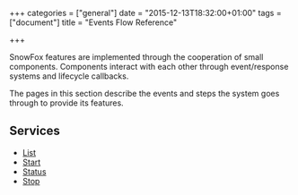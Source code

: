 +++
categories = ["general"]
date = "2015-12-13T18:32:00+01:00"
tags = ["document"]
title = "Events Flow Reference"

+++

SnowFox features are implemented through the cooperation of small components.
Components interact with each other through event/response systems and
lifecycle callbacks.

The pages in this section describe the events and steps the system
goes through to provide its features.


Services
--------

  * [List](services#list)
  * [Start](services#start)
  * [Status](services#status)
  * [Stop](services#stop)
